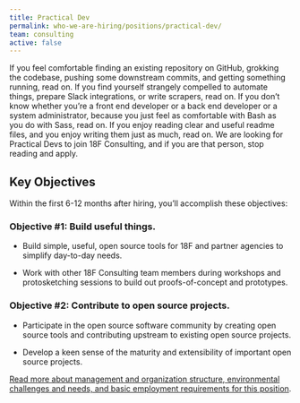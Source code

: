 ```yaml
---
title: Practical Dev
permalink: who-we-are-hiring/positions/practical-dev/
team: consulting
active: false
---
```

If you feel comfortable finding an existing repository on GitHub, grokking the codebase, pushing some downstream commits, and getting something running, read on. If you find yourself strangely compelled to automate things, prepare Slack integrations, or write scrapers, read on. If you don’t know whether you’re a front end developer or a back end developer or a system administrator, because you just feel as comfortable with Bash as you do with Sass, read on. If you enjoy reading clear and useful readme files, and you enjoy writing them just as much, read on. We are looking for Practical Devs to join 18F Consulting, and if you are that person, stop reading and apply.

## Key Objectives

Within the first 6-12 months after hiring, you’ll accomplish these objectives:

### Objective \#1: Build useful things.

-   Build simple, useful, open source tools for 18F and partner agencies to simplify day-to-day needs.

- Work with other 18F Consulting team members during workshops and protosketching sessions to build out proofs-of-concept and prototypes.

### Objective \#2: Contribute to open source projects.

- Participate in the open source software community by creating open source tools and contributing upstream to existing open source projects.

- Develop a keen sense of the maturity and extensibility of important open source projects.


[Read more about management and organization structure, environmental
challenges and needs, and basic employment requirements for this
position](https://pages.18f.gov/joining-18f/who-we-are-hiring/positions/18f-consulting/).
